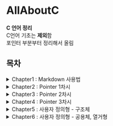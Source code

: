# AllAboutC
__C 언어 정리__<br>
C언어 기초는 **제외**함<br>
포인터 부분부터 정리해서 올림

## 목차
<details><summary>
Chapter1 : Markdown 사용법
</summary><div markdown="1">

- 제목
- 강조
- 리스트
- 링크
- 이미지
- 줄바꿈
- 코드 강조
- 표
- 인용문
</div></details>
<details><summary>
Chapter2 : Pointer 1차시
</summary><div markdown="1">

1. [포인터란?](#포인터란?)<br>
1. [포인터 변수](#포인터-변수)<br>
    - [주소 연산자 &](#주소-연산자-&)<br>
    - [역참조 연산자 *](#역참조-연산자-*)<br>
    - [포인터 변수의 크기](#포인터-변수의-크기)<br>
1. [void형 포인터](#void형-포인터)<br>
1. [포인터 연산](#포인터-연산)<br>
1. [포인터와 함수](#포인터와-함수)<br>
</div></details>
<details><summary>
Chapter3 : Pointer 2차시
</summary><div markdown="1">

1. [포인터와 배열](#포인터와-배열)<br>
1. [배열을 매개변수로 갖는 함수](#배열을-매개변수로-갖는-함수)<br>
1. [문자열 포인터와 문자 배열의 차이점](#문자열-포인터와-문자-배열의-차이점)<br>
1. [동적 메모리 할당](#동적-메모리-할당)<br>
</div></details>
<details><summary>
Chapter4 : Pointer 3차시
</summary><div markdown="1">

1. [포인터 배열](#포인터-배열)<br>
1. [main()함수의 인자](#main()함수의-인자)<br>
1. [형 한정자](#형-한정자)<br>
    - [const](#const)<br>
        - [const 포인트 유의점](#const-변수를-포인트-할-때,-유의점)<br>
        - [상수 포인터](#상수-포인터)<br>
        - [const 변수에 대한 상수 포인터 사용](#const-변수에-대한-상수-포인터-사용)<br>
    - [restrict](#restrict)<br>
1. [포인터 함수](#함수-포인터)<br>
</div></details>
<details><summary>
Chapter5 : 사용자 정의형 - 구조체
</summary><div markdown="1">

1. [구조체](#구조체)<br>
    - [구조체 태그가 없는 경우](#구조체-태그가-없는-경우)<br>
    - [typedef](#typedef)<br>
    - [구조체 초기화](#구조체-초기화)<br>
    - [복합 리터럴](#복합-리터럴)<br>
    - [구조체의 구조체](#구조체의-구조체)<br>
    - [구조체 포인터](#구조체-포인터)
    - [멤버 접근 연산자](#멤버-접근-연산자)<br>
    - [구조체와 함수](#구조체와-함수)
    </div></details>
    <details><summary>
    Chapter6 : 사용자 정의형 - 공용체, 열거형
    </summary><div markdown="1">

    1. [공용체](#공용체)
        - [공용체 선언](#공용체-선언)
        - [공용체의 크기](#공용체의-크기)
        - [공용체의 사용](#공용체의-사용)
    1. [열거형](#열거형)
        - [열거형 선언](#열거형-선언)
            - [열거형 변수 선언](#열거형-변수-선언)
        - [열거형의 사용](#열거형의-사용)
</div></details>